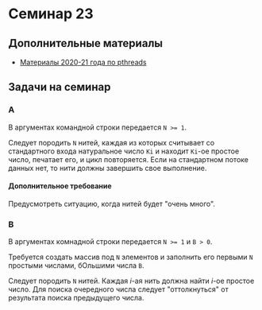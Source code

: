 # Семинар 23

## Дополнительные материалы

* [Материалы 2020-21 года по pthreads](https://github.com/blackav/hse-caos-2020/tree/master/21-pthread)

## Задачи на семинар

### A

В аргументах командной строки передается `N >= 1`.

Следует породить `N` нитей, каждая из которых считывает со стандартного входа
натуральное число `Ki` и находит `Ki`-ое простое число, печатает его, и цикл повторяется.
Если на стандартном потоке данных нет, то нити должны завершить свое выполнение.

#### Дополнительное требование

Предусмотреть ситуацию, когда нитей будет "очень много".

### B

В аргументах комнадной строки передается `N >= 1` и `B > 0`.

Требуется создать массив под `N` элементов и заполнить его первыми `N` простыми числами,
бОльшими числа `B`.

Следует породить `N` нитей. Каждая *i*-ая нить должна найти *i*-ое простое число.
Для поиска очередного числа следует "оттолкнуться" от результата поиска предыдущего
числа.
